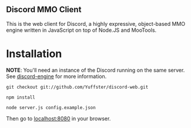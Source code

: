 Discord MMO Client
--------------------------

This is the web client for Discord, a highly expressive, object-based MMO engine written in JavaScript on top of Node.JS and MooTools.

Installation
==========================

**NOTE**: You'll need an instance of the Discord running on the same server.  See [discord-engine](http://github.com/Yuffster/discord-engine.git) for more information.

`git checkout git://github.com/Yuffster/discord-web.git`

`npm install`

`node server.js config.example.json`

Then go to [localhost:8080](http://localhost:8080) in your browser.